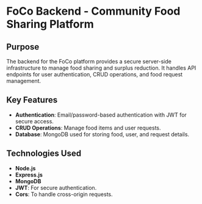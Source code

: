 # FoCo Backend - Community Food Sharing Platform

## Purpose
The backend for the FoCo platform provides a secure server-side infrastructure to manage food sharing and surplus reduction. It handles API endpoints for user authentication, CRUD operations, and food request management.

## Key Features
* **Authentication**: Email/password-based authentication with JWT for secure access.
* **CRUD Operations**: Manage food items and user requests.
* **Database**: MongoDB used for storing food, user, and request details.

## Technologies Used
* **Node.js**
* **Express.js**
* **MongoDB**
* **JWT**: For secure authentication.
* **Cors**: To handle cross-origin requests.
